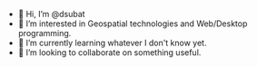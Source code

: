 - 👋 Hi, I’m @dsubat
- 👀 I’m interested in Geospatial technologies and Web/Desktop programming.
- 🌱 I’m currently learning whatever I don't know yet.
- 💞️ I’m looking to collaborate on something useful.

<!---
dsubat/dsubat is a ✨ special ✨ repository because its `README.md` (this file) appears on your GitHub profile.
You can click the Preview link to take a look at your changes.
--->
